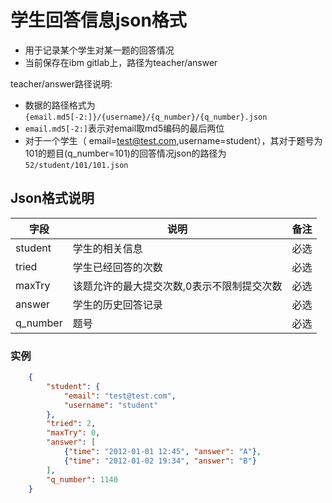 # 学生回答信息json格式
- 用于记录某个学生对某一题的回答情况
- 当前保存在ibm gitlab上，路径为teacher/answer

teacher/answer路径说明:
- 数据的路径格式为`{email.md5[-2:]}/{username}/{q_number}/{q_number}.json`
- `email.md5[-2:]`表示对email取md5编码的最后两位
- 对于一个学生（ email=test@test.com,username=student），其对于题号为101的题目(q_number=101)的回答情况json的路径为`52/student/101/101.json`

## Json格式说明

|字段|说明|备注|
|---|---|---|
|student|学生的相关信息|必选|
|tried|学生已经回答的次数|必选|
|maxTry|该题允许的最大提交次数,0表示不限制提交次数|必选|
|answer|学生的历史回答记录|必选|
|q_number|题号|必选|

### 实例

```json
    {
        "student": {
            "email": "test@test.com",
            "username": "student"
        },
        "tried": 2,
        "maxTry": 0,
        "answer": [
            {"time": "2012-01-01 12:45", "answer": "A"},
            {"time": "2012-01-02 19:34", "answer": "B"}
        ],
        "q_number": 1140
    }
```
